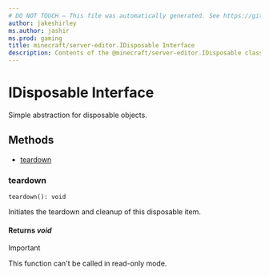 ```yaml
---
# DO NOT TOUCH — This file was automatically generated. See https://github.com/mojang/minecraftapidocsgenerator to modify descriptions, examples, etc.
author: jakeshirley
ms.author: jashir
ms.prod: gaming
title: minecraft/server-editor.IDisposable Interface
description: Contents of the @minecraft/server-editor.IDisposable class.
---
```

# IDisposable Interface

Simple abstraction for disposable objects.

## Methods
- [teardown](#teardown)

### **teardown**
`
teardown(): void
`

Initiates the teardown and cleanup of this disposable item.

#### **Returns** *void*

> [!IMPORTANT]
> This function can't be called in read-only mode.
